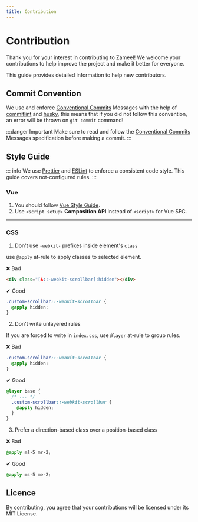 ```yaml
---
title: Contribution
---
```


# Contribution

Thank you for your interest in contributing to Zameel! We welcome your contributions to help improve the project and make it better for everyone.

This guide provides detailed information to help new contributors.

## Commit Convention

We use and enforce [Conventional Commits](https://www.conventionalcommits.org/en/v1.0.0/) Messages with the help of [commitlint](https://github.com/conventional-changelog/commitlint) and [husky](https://github.com/typicode/husky), this means that if you did not follow this convention, an error will be thrown on `git commit` command!

:::danger Important
Make sure to read and follow the [Conventional Commits](https://www.conventionalcommits.org/en/v1.0.0/) Messages specification before making a commit.
:::

## Style Guide

::: info
We use [Prettier](https://prettier.io/) and [ESLint](https://eslint.org/) to enforce a consistent code style. This guide covers not-configured rules.
:::

### Vue

1. You should follow [Vue Style Guide](https://vuejs.org/style-guide/).
2. Use `<script setup>` **Composition API** instead of `<script>` for Vue SFC.

---

### CSS

1. Don't use `-webkit-` prefixes inside element's `class`

use `@apply` at-rule to apply classes to selected element.

❌ Bad

```html
<div class="[&::-webkit-scrollbar]:hidden"></div>
```

✔ Good

```css
.custom-scrollbar::-webkit-scrollbar {
  @apply hidden;
}
```

2. Don't write unlayered rules

If you are forced to write in `index.css`, use `@layer` at-rule to group rules.

❌ Bad

```css
.custom-scrollbar::-webkit-scrollbar {
  @apply hidden;
}
```

✔ Good

```css
@layer base {
  /* ... */
  .custom-scrollbar::-webkit-scrollbar {
    @apply hidden;
  }
}
```

3. Prefer a direction-based class over a position-based class

❌ Bad

```css
@apply ml-5 mr-2;
```

✔ Good

```css
@apply ms-5 me-2;
```

## Licence

By contributing, you agree that your contributions will be licensed under its MIT License.

